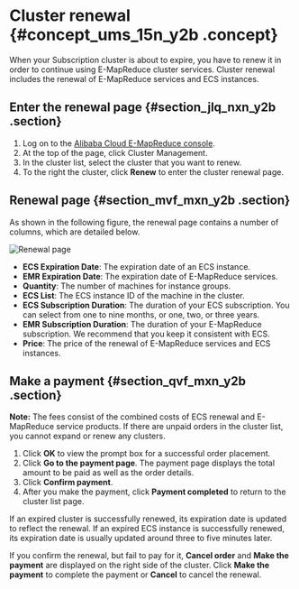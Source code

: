 # Cluster renewal {#concept_ums_15n_y2b .concept}

When your Subscription cluster is about to expire, you have to renew it in order to continue using E-MapReduce cluster services. Cluster renewal includes the renewal of E-MapReduce services and ECS instances.

## Enter the renewal page {#section_jlq_nxn_y2b .section}

1.  Log on to the [Alibaba Cloud E-MapReduce console](https://partners-intl.console.aliyun.com/#/emr).
2.  At the top of the page, click Cluster Management.
3.  In the cluster list, select the cluster that you want to renew.
4.  To the right the cluster, click **Renew** to enter the cluster renewal page.

## Renewal page {#section_mvf_mxn_y2b .section}

As shown in the following figure, the renewal page contains a number of columns, which are detailed below.

![Renewal page](http://static-aliyun-doc.oss-cn-hangzhou.aliyuncs.com/assets/img/17860/154770916810451_en-US.png)

-   **ECS Expiration Date**: The expiration date of an ECS instance.
-   **EMR Expiration Date**: The expiration date of E-MapReduce services.
-   **Quantity**: The number of machines for instance groups.
-   **ECS List**: The ECS instance ID of the machine in the cluster.
-   **ECS Subscription Duration**: The duration of your ECS subscription. You can select from one to nine months, or one, two, or three years.
-   **EMR Subscription Duration**: The duration of your E-MapReduce subscription. We recommend that you keep it consistent with ECS.
-   **Price**: The price of the renewal of E-MapReduce services and ECS instances.

## Make a payment {#section_qvf_mxn_y2b .section}

**Note:** The fees consist of the combined costs of ECS renewal and E-MapReduce service products. If there are unpaid orders in the cluster list, you cannot expand or renew any clusters.

1.  Click **OK** to view the prompt box for a successful order placement.
2.  Click **Go to the payment page**. The payment page displays the total amount to be paid as well as the order details.
3.  Click **Confirm payment**.
4.  After you make the payment, click **Payment completed** to return to the cluster list page.

If an expired cluster is successfully renewed, its expiration date is updated to reflect the renewal. If an expired ECS instance is successfully renewed, its expiration date is usually updated around three to five minutes later.

If you confirm the renewal, but fail to pay for it, **Cancel order** and **Make the payment** are displayed on the right side of the cluster. Click **Make the payment** to complete the payment or **Cancel** to cancel the renewal.

